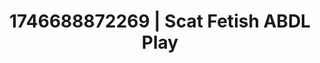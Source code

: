---
categories:
- AI-generated
- Consent-based play
- Sensual touch
- Erotic silhouette
- Erotic duality
- ASMR
- Closeness kink
- Cosplay
image: /assets/images/1746688872269.jpg
layout: post
seo:
  description: Featured content with premium ABDL Play, Scat Fetish. HD images available.
  keywords: ABDL Play, Scat Fetish
  og_image: /assets/images/1746688872269.jpg
  schema_type: VisualArtwork
tags:
- ABDL Play
- Scat Fetish
- '#1746688872269'
title: 1746688872269 | Scat Fetish ABDL Play
---